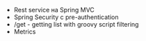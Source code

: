 - Rest service на Spring MVC
- Spring Security с pre-authentication
- /get - getting list with groovy script filtering
- Metrics
